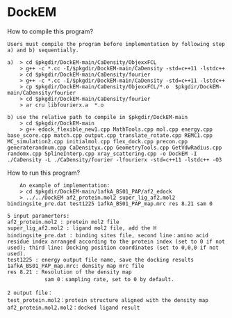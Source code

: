# DockEM
How to compile this program?

    Users must compile the program before implementation by following step a) and b) sequentially.

    a)  > cd $pkgdir/DockEM-main/CaDensity/ObjexxFCL
        > g++ -c *.cc -I/$pkgdir/DockEM-main/CaDensity -std=c++11 -lstdc++
        > cd $pkgdir/DockEM-main/CaDensity/fourier
        > g++ -c *.cc -I/$pkgdir/DockEM-main/CaDensity -std=c++11 -lstdc++
        > cp $pkgdir/DockEM-main/CaDensity/ObjexxFCL/*.o  $pkgdir/DockEM-main/CaDensity/fourier
        > cd $pkgdir/DockEM-main/CaDensity/fourier
        > ar cru libfourierx.a  *.o

    b) use the relative path to compile in $pkgdir/DockEM-main
        > cd $pkgdir/DockEM-main
        > g++ edock_flexible_new1.cpp MathTools.cpp mol.cpp energy.cpp base_score.cpp match.cpp output.cpp translate_rotate.cpp REMC1.cpp  MC_simulation2.cpp initialmol.cpp flex_dock.cpp precon.cpp generaterandnum.cpp CaDensityx.cpp GeometryTools.cpp GetVdwRadius.cpp randomx.cpp SplineInterp.cpp xray_scattering.cpp -o DockEM -I ./CaDensity -L ./CaDensity/fourier -lfourierx -std=c++11 -lstdc++ -O3

How to run this program?
  
        An example of implementation:
        > cd $pkgdir/DockEM-main/1afkA_BS01_PAP/af2_edock
        > ../../DockEM af2_protein.mol2 super_lig_af2.mol2 bindingsite_pre.dat test1225 1afkA_BS01_PAP_map.mrc res 8.21 sam 0
       
	5 input paramerters:
	af2_protein.mol2 : protein mol2 file
	super_lig_af2.mol2 : ligand mol2 file, add the H
	bindingsite_pre.dat : binding sites file, second line：amino acid residue index arranged according to the protein index (set to 0 if not used); third line: Docking position coordinates (set to 0,0,0 if not used).
	test1225 : energy output file name, save the docking results
	1afkA_BS01_PAP_map.mrc: density map mrc file
	res 8.21 : Resolution of the density map
                sam 0：sampling rate, set to 0 by default.
	 
	2 output file：
	test_protein.mol2：protein structure aligned with the density map
	af2_protein.mol2.mol2：docked ligand result




